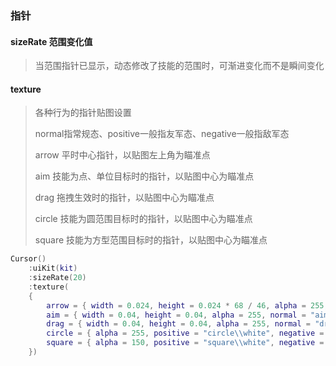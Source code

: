 ### 指针

#### sizeRate 范围变化值

> 当范围指针已显示，动态修改了技能的范围时，可渐进变化而不是瞬间变化

#### texture

> 各种行为的指针贴图设置
>
> normal指常规态、positive一般指友军态、negative一般指敌军态
>
> arrow 平时中心指针，以贴图左上角为瞄准点
>
> aim 技能为点、单位目标时的指针，以贴图中心为瞄准点
>
> drag 拖拽生效时的指针，以贴图中心为瞄准点
>
> circle 技能为圆范围目标时的指针，以贴图中心为瞄准点
>
> square 技能为方型范围目标时的指针，以贴图中心为瞄准点

```lua
Cursor()
    :uiKit(kit)
    :sizeRate(20)
    :texture(
    {
        arrow = { width = 0.024, height = 0.024 * 68 / 46, alpha = 255, normal = "arrow\\normal", positive = "arrow\\focus", negative = "arrow\\attack" },
        aim = { width = 0.04, height = 0.04, alpha = 255, normal = "aim\\white", positive = "aim\\green", negative = "aim\\red", neutral = "aim\\gold" },
        drag = { width = 0.04, height = 0.04, alpha = 255, normal = "drag\\normal" },
        circle = { alpha = 255, positive = "circle\\white", negative = "circle\\red" },
        square = { alpha = 150, positive = "square\\white", negative = "square\\red" },
    })
```
